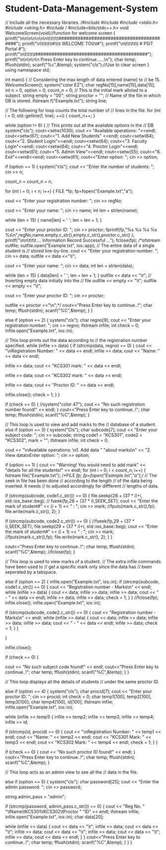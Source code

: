# Student-Data-Management-System
// Include all the necessary libraries.
/*#include <fstream>
#include <iostream>
#include <stdio.h>
#include <string.h>
#include <iomanip>*/
#include<bits/stdc++.h>
void WelcomeScreen(void)//function for welcome screen
{
printf("\n\n\n\n\n\n\n\t\t\t\t#########################################");
printf("\n\t\t\t\t#\t\t WELCOME  TO\t\t#");
printf("\n\t\t\t\t\t      #  PSIT Portal  #");
printf("\n\t\t\t\t#########################################");
printf("\n\n\n\n\n Press Enter key to continue......\n");
char temp;
fflush(stdin);
scanf("%c",&temp);
system("cls");//Use to clear screen
}
using namespace std;

int main()
{
// Considering the max length of data entered (name) to
// be 15.
WelcomeScreen();
system("color E2");
char regNo[15],name[15],data[15];
int n = 0, option = 0, count_n = 0;
// This is the initial mark alloted to a subject.
string empty = "00";
string proctor = "";
// Name of the file in which DB is stored.
ifstream f("Example.txt");
string line;

// The following for loop counts the total number of
// lines in the file.
for (int i = 0; std::getline(f, line); ++i) {
count_n++;
}

while (option != 6) {
// This prints out all the available options in the
// DB
system("cls");
cout<<setw(1030);
cout << "Available operations: "<<endl;
cout<<setw(67);
cout<<"1. Add New Students" <<endl;
cout<<setw(64);
cout<<"2. Student Login"<<endl;
cout<<setw(64);
cout<<"3. Faculty Login"<<endl;
cout<<setw(64);
cout<<"4. Proctor Login"<<endl;
cout<<setw(61);
cout<<"5. Admin View"<<endl;
cout<<setw(55);
cout<<"6. Exit"<<endl<<endl;
cout<<setw(61);
cout<<"Enter option: ";
cin >> option;

if (option == 1) {
system("cls");
cout << "Enter the number of students: ";
cin >> n;

count_n = count_n + n;

for (int i = 0; i < n; i++) {
FILE *fp;
fp=fopen("Example.txt","a");

cout << "Enter your registration number: ";
cin >> regNo;

cout << "Enter your name: ";
cin >> name;
int len = strlen(name);

while (len < 15) {
name[len] = ' ';
len = len + 1;
}

cout << "Enter your proctor ID: ";
cin >> proctor;
fprintf(fp,"%s %s %s %s %s\n",regNo,name,empty.c_str(),empty.c_str(),proctor.c_str() );
    printf("\n\n\t\t\t.... Information Record Successful ...");
    fclose(fp);
/*ofstream outfile;
outfile.open("Example.txt", ios::app);
// The entire data of a single student is
// stored line-by-line.
cout << "Enter your registration number: ";
cin >> data;
outfile << data <<"\t";

cout << "Enter your name: ";
cin >> data;
int len = strlen(data);

while (len < 15) {
data[len] = ' ';
len = len + 1;
}
outfile << data << "\t";
// Inserting empty data initially into the
// file
outfile << empty << "\t";
outfile << empty << "\t";

cout << "Enter your proctor ID: ";
cin >> proctor;

outfile << proctor <<"\n";*/
cout<<"Press Enter key to continue..!";
char temp;
fflush(stdin);
scanf("%C",&temp);
}
}

else if (option == 2) {
system("cls");
char regno[9];
cout << "Enter your registration number: ";
cin >> regno;
ifstream infile;
int check = 0;
infile.open("Example.txt", ios::in);

// This loop prints out the data according to
// the registration number specified.
while (infile >> data) {
if (strcmp(data, regno) == 0) {
cout
<< "\nRegistration Number: " << data
<< endl;
infile >> data;
cout << "Name: " << data << endl;

infile >> data;
cout << "KCS301 mark: " << data
<< endl;

infile >> data;
cout << "KCS302 mark: " << data
<< endl;

infile >> data;
cout << "Proctor ID: " << data << endl;

infile.close();
check = 1;
}
}

if (check == 0) {
//system("color 47");
cout << "No such registration number found!"
<< endl;
}
cout<<"Press Enter key to continue..!";
char temp;
fflush(stdin);
scanf("%C",&temp);
}

// This loop is used to view and add marks to the
// database of a student.
else if (option == 3) {
system("Cls");
char subcode[7];
cout << "Enter your subject code: ";
cin >> subcode;
string code1 = "KCS301", code2 = "KCS302",
mark = "";
ifstream infile;
int check = 0;

cout << "\nAvailable operations: \n1. Add data "
"about marks\n"
<< "2. View data\nEnter option: ";
cin >> option;

if (option == 1) {
cout
<< "Warning! You would need to add mark"
<< "details for all the students!"
<< endl;
for (int i = 0; i < count_n; i++) {
fstream file("Example.txt");
/*FILE *fp;
fp=fopen("Example.txt","a");*/
// The seek in file has been done
// according to the length
// of the data being inserted. It needs
// to adjusted accordingly for diffferent
// lengths of data.

if (strcmp(subcode, code1.c_str())
== 0) {
file.seekp(26 + (37 * i)+i,
std::ios_base::beg);
// fseek(fp,26 + (37 * i),SEEK_SET);
cout << "Enter the mark of student#"
<< (i + 1) << " : ";
cin >> mark;
//fputs(mark.c_str(),fp);
file.write(mark.c_str(), 2);
}

if (strcmp(subcode, code2.c_str())
== 0) {
//fseek(fp,29 + (37 * i),SEEK_SET);
file.seekp(29 + (37 * i)+i,
std::ios_base::beg);
cout << "Enter the mark of student#"
<< (i + 1) << " : ";
cin >> mark;
//fputs(mark.c_str(),fp);
file.write(mark.c_str(), 2);
}
}

cout<<"Press Enter key to continue..!";
char temp;
fflush(stdin);
scanf("%C",&temp);
//fclose(fp);
}

// This loop is used to view marks of a student.
// The extra infile commands have been used to
// get a specific mark only since the data has
// been seperated by a tabspace.

else if (option == 2) {
infile.open("Example.txt", ios::in);
if (strcmp(subcode, code1.c_str()) == 0) {
cout << "Registration number - Marks\n"
<< endl;
while (infile >> data) {
cout << data;
infile >> data;
infile >> data;
cout << " - " << data << endl;
infile >> data;
infile >> data;
check = 1;
}
}
//fclose(fp);
infile.close();
infile.open("Example.txt", ios::in);

if (strcmp(subcode, code2.c_str()) == 0) {
cout << "Registration number - Marks\n"
<< endl;
while (infile >> data) {
cout << data;
infile >> data;
infile >> data;
infile >> data;
cout << " - " << data << endl;
infile >> data;
check = 1;
}
}

}

infile.close();

if (check == 0) {

cout << "No such subject code found!"
<< endl;
cout<<"Press Enter key to continue..!";
char temp;
fflush(stdin);
scanf("%C",&temp);
}
}

// This loop displays all the details of students
// under the same proctor ID.

else if (option == 4) {
system("cls");
char procid[7];
cout << "Enter your proctor ID: ";
cin >> procid;
int check = 0;
char temp1[100], temp2[100], temp3[100];
char temp4[100], id[100];
ifstream infile;
infile.open("Example.txt", ios::in);

while (infile >> temp1) {
infile >> temp2;
infile >> temp3;
infile >> temp4;
infile >> id;

if (strcmp(id, procid) == 0) {
cout << "\nRegistration Number: "
<< temp1 << endl;
cout << "Name: " << temp2 << endl;
cout << "KCS301 Mark: " << temp3
<< endl;
cout << "KCS302 Mark: " << temp4
<< endl;
check = 1;
}
}

if (check == 0) {
cout << "No such proctor ID found!" << endl;
}
cout<<"Press Enter key to continue..!";
char temp;
fflush(stdin);
scanf("%C",&temp);
}

// This loop acts as an admin view to see all the
// data in the file.

else if (option == 5) {
system("cls");
char password[25];
cout << "Enter the admin password: ";
cin >> password;


string admin_pass = "admin";

if (strcmp(password, admin_pass.c_str()) == 0) {
cout << "Reg No. "
"\tName\tKCS301\tKCS302\tProctor "
"ID"
<< endl;
ifstream infile;
infile.open("Example.txt", ios::in);
char data[20];

while (infile >> data) {
cout << data << "\t";
infile >> data;
cout << data << "\t";
infile >> data;
cout << data << "\t";
infile >> data;
cout << data << "\t";
infile >> data;
cout << data << endl;
}
}
cout<<"Press Enter key to continue..!";
char temp;
fflush(stdin);
scanf("%C",&temp);
}
}
}
